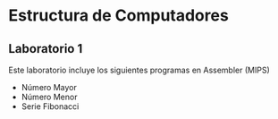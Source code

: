# Estructura de Computadores
## Laboratorio 1

Este laboratorio incluye los siguientes programas en Assembler (MIPS)

* Número Mayor
* Número Menor
* Serie Fibonacci

